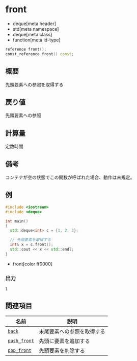# front
* deque[meta header]
* std[meta namespace]
* deque[meta class]
* function[meta id-type]

```cpp
reference front();
const_reference front() const;
```

## 概要
先頭要素への参照を取得する


## 戻り値
先頭要素への参照


## 計算量
定数時間


## 備考
コンテナが空の状態でこの関数が呼ばれた場合、動作は未規定。


## 例
```cpp example
#include <iostream>
#include <deque>

int main()
{
  std::deque<int> c = {1, 2, 3};

  // 先頭要素を取得する
  int& x = c.front();
  std::cout << x << std::endl;
}
```
* front[color ff0000]

### 出力
```
1
```

## 関連項目

| 名前 | 説明 |
|-------------------------------|----------------------------|
| [`back`](back.md)             | 末尾要素への参照を取得する |
| [`push_front`](push_front.md) | 先頭に要素を追加する |
| [`pop_front`](pop_front.md)   | 先頭要素を削除する |
